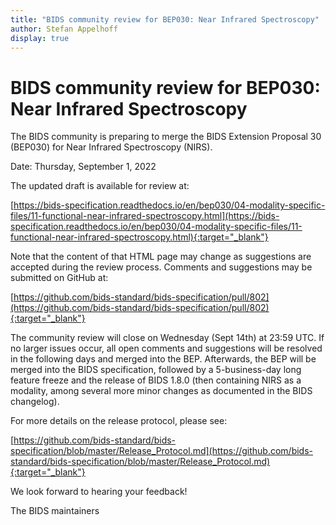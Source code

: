 ```yaml
---
title: "BIDS community review for BEP030: Near Infrared Spectroscopy"
author: Stefan Appelhoff
display: true
---
```


# BIDS community review for BEP030: Near Infrared Spectroscopy

The BIDS community is preparing to merge the BIDS Extension Proposal 30 (BEP030) for Near Infrared Spectroscopy (NIRS).

Date: Thursday, September 1, 2022

<!--more-->

The updated draft is available for review at:

[https://bids-specification.readthedocs.io/en/bep030/04-modality-specific-files/11-functional-near-infrared-spectroscopy.html](https://bids-specification.readthedocs.io/en/bep030/04-modality-specific-files/11-functional-near-infrared-spectroscopy.html){:target="_blank"}

Note that the content of that HTML page may change as suggestions are accepted during the review process.
Comments and suggestions may be submitted on GitHub at:

[https://github.com/bids-standard/bids-specification/pull/802](https://github.com/bids-standard/bids-specification/pull/802){:target="_blank"}

The community review will close on Wednesday (Sept 14th) at 23:59 UTC.
If no larger issues occur, all open comments and suggestions will be resolved in the following days and merged into the BEP. Afterwards, the BEP will be merged into the BIDS specification, followed by a 5-business-day long feature freeze and the release of BIDS 1.8.0 (then containing NIRS as a modality, among several more minor changes as documented in the BIDS changelog).

For more details on the release protocol, please see:

[https://github.com/bids-standard/bids-specification/blob/master/Release_Protocol.md](https://github.com/bids-standard/bids-specification/blob/master/Release_Protocol.md){:target="_blank"}

We look forward to hearing your feedback!

The BIDS maintainers
